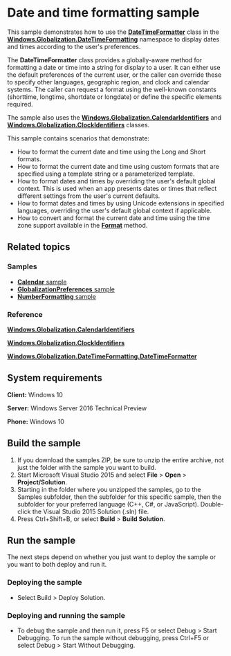 <!--
  category: GlobalizationAndLocalization
  samplefwlink: http://go.microsoft.com/fwlink/p/?LinkId=624044&clcid=0x409
-->

# Date and time formatting sample

This sample demonstrates how to use the
[**DateTimeFormatter**](http://msdn.microsoft.com/library/windows/apps/br206828)
class in the
[**Windows.Globalization.DateTimeFormatting**](http://msdn.microsoft.com/library/windows/apps/br206859)
namespace to display dates and times according to the user's preferences.

The **DateTimeFormatter**
class provides a globally-aware method for formatting a date or time into a string for display to a user.
It can either use the default preferences of the current user,
or the caller can override these to specify other languages, geographic region,
and clock and calendar systems.
The caller can request a format using the well-known constants
(shorttime, longtime, shortdate or longdate) or define the specific elements required.

The sample also uses the
[**Windows.Globalization.CalendarIdentifiers**](http://msdn.microsoft.com/library/windows/apps/br229460)
and
[**Windows.Globalization.ClockIdentifiers**](http://msdn.microsoft.com/library/windows/apps/br229462)
classes.

This sample contains scenarios that demonstrate:

-   How to format the current date and time using the Long and Short formats.
-   How to format the current date and time using custom formats that are specified using a template string or a parameterized template.
-   How to format dates and times by overriding the user's default global context. This is used when an app presents dates or times that reflect different settings from the user's current defaults.
-   How to format dates and times by using Unicode extensions in specified languages, overriding the user's default global context if applicable.
-   How to convert and format the current date and time using the time zone support available in the [**Format**](http://msdn.microsoft.com/library/windows/apps/dn264145) method.

## Related topics

### Samples

* [**Calendar** sample](../Calendar)
* [**GlobalizationPreferences** sample](../GlobalizationPreferences)
* [**NumberFormatting** sample](http://go.microsoft.com/fwlink/p/?LinkId=620578&clcid=0x409)

### Reference

[**Windows.Globalization.CalendarIdentifiers**](http://msdn.microsoft.com/library/windows/apps/br229460)

[**Windows.Globalization.ClockIdentifiers**](http://msdn.microsoft.com/library/windows/apps/br229462)

[**Windows.Globalization.DateTimeFormatting.DateTimeFormatter**](http://msdn.microsoft.com/library/windows/apps/br206828)

## System requirements

**Client:** Windows 10

**Server:** Windows Server 2016 Technical Preview

**Phone:** Windows 10

## Build the sample

1. If you download the samples ZIP, be sure to unzip the entire archive, not just the folder with the sample you want to build. 
2. Start Microsoft Visual Studio 2015 and select **File** \> **Open** \> **Project/Solution**.
3. Starting in the folder where you unzipped the samples, go to the Samples subfolder, then the subfolder for this specific sample, then the subfolder for your preferred language (C++, C#, or JavaScript). Double-click the Visual Studio 2015 Solution (.sln) file.
4. Press Ctrl+Shift+B, or select **Build** \> **Build Solution**.

## Run the sample

The next steps depend on whether you just want to deploy the sample or you want to both deploy and run it.

### Deploying the sample

- Select Build > Deploy Solution.

### Deploying and running the sample

- To debug the sample and then run it, press F5 or select Debug >  Start Debugging. To run the sample without debugging, press Ctrl+F5 or select Debug > Start Without Debugging. 
